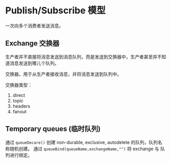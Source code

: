 # Publish/Subscribe 模型
一次向多个消费者发送消息。

## Exchange 交换器

生产者并不直接将消息发送到消息队列，而是发送到交换器中，生产者甚至并不知道消息发送到哪儿个队列。

交换器，用于从生产者接收消息，并将消息发送到队列中。

交换器类型：  
1. direct 
2. topic
3. headers
4. fanout

## Temporary queues (临时队列)

通过 `queueDecare()` 创建  non-durable, exclusive, autodelete 的队列，队列名称随机创建。
通过 `queueBind(queueName,exchangeName,"")` 将 exchange 与 队列进行绑定。

